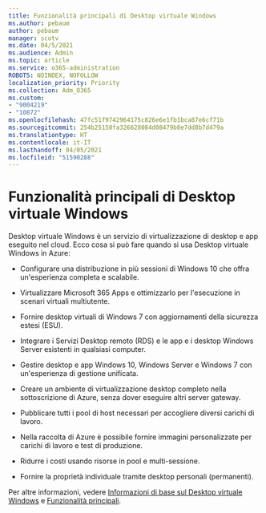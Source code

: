 ```yaml
---
title: Funzionalità principali di Desktop virtuale Windows
ms.author: pebaum
author: pebaum
manager: scotv
ms.date: 04/5/2021
ms.audience: Admin
ms.topic: article
ms.service: o365-administration
ROBOTS: NOINDEX, NOFOLLOW
localization_priority: Priority
ms.collection: Adm_O365
ms.custom:
- "9004219"
- "10872"
ms.openlocfilehash: 47fc51f9742964175c826e6e1fb1bca87e6cf71b
ms.sourcegitcommit: 254b25150fa326628084d08479b0e7dd8b7d479a
ms.translationtype: HT
ms.contentlocale: it-IT
ms.lasthandoff: 04/05/2021
ms.locfileid: "51590288"
---
```

# <a name="key-capabilities-of-windows-virtual-desktop"></a>Funzionalità principali di Desktop virtuale Windows


Desktop virtuale Windows è un servizio di virtualizzazione di desktop e app eseguito nel cloud. Ecco cosa si può fare quando si usa Desktop virtuale Windows in Azure:

- Configurare una distribuzione in più sessioni di Windows 10 che offra un'esperienza completa e scalabile.

- Virtualizzare Microsoft 365 Apps e ottimizzarlo per l'esecuzione in scenari virtuali multiutente.

- Fornire desktop virtuali di Windows 7 con aggiornamenti della sicurezza estesi (ESU).

- Integrare i Servizi Desktop remoto (RDS) e le app e i desktop Windows Server esistenti in qualsiasi computer.

- Gestire desktop e app Windows 10, Windows Server e Windows 7 con un'esperienza di gestione unificata. 

- Creare un ambiente di virtualizzazione desktop completo nella sottoscrizione di Azure, senza dover eseguire altri server gateway.

- Pubblicare tutti i pool di host necessari per accogliere diversi carichi di lavoro.

- Nella raccolta di Azure è possibile fornire immagini personalizzate per carichi di lavoro e test di produzione. 

- Ridurre i costi usando risorse in pool e multi-sessione. 

- Fornire la proprietà individuale tramite desktop personali (permanenti).

Per altre informazioni, vedere [Informazioni di base sul Desktop virtuale Windows](https://go.microsoft.com/fwlink/?linkid=2127033) e [Funzionalità principali](https://docs.microsoft.com/azure/virtual-desktop/overview#key-capabilities).